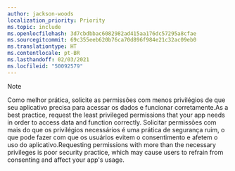 ```yaml
---
author: jackson-woods
localization_priority: Priority
ms.topic: include
ms.openlocfilehash: 3d7cbdbbac6082982ad415aa176dc57295a8cfae
ms.sourcegitcommit: 69c355eeb620b76ca70d896f984e21c32ac09eb0
ms.translationtype: HT
ms.contentlocale: pt-BR
ms.lasthandoff: 02/03/2021
ms.locfileid: "50092579"
---
```

<!-- markdownlint-disable MD041-->

> [!Note]
> <span data-ttu-id="9741b-101">Como melhor prática, solicite as permissões com menos privilégios de que seu aplicativo precisa para acessar os dados e funcionar corretamente.</span><span class="sxs-lookup"><span data-stu-id="9741b-101">As a best practice, request the least privileged permissions that your app needs in order to access data and function correctly.</span></span> <span data-ttu-id="9741b-102">Solicitar permissões com mais do que os privilégios necessários é uma prática de segurança ruim, o que pode fazer com que os usuários evitem o consentimento e afetem o uso do aplicativo.</span><span class="sxs-lookup"><span data-stu-id="9741b-102">Requesting permissions with more than the necessary privileges is poor security practice, which may cause users to refrain from consenting and affect your app's usage.</span></span>
